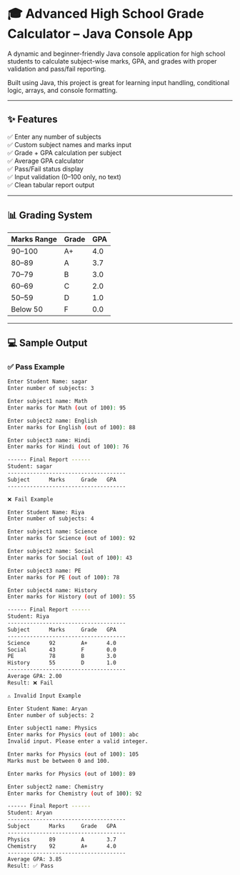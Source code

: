 # 🎓 Advanced High School Grade Calculator – Java Console App

A dynamic and beginner-friendly Java console application for high school students to calculate subject-wise marks, GPA, and grades with proper validation and pass/fail reporting.

Built using Java, this project is great for learning input handling, conditional logic, arrays, and console formatting.

---

## ✨ Features

✅ Enter any number of subjects  
✅ Custom subject names and marks input  
✅ Grade + GPA calculation per subject  
✅ Average GPA calculator  
✅ Pass/Fail status display  
✅ Input validation (0–100 only, no text)  
✅ Clean tabular report output

---

## 📊 Grading System

| Marks Range | Grade | GPA  |
|-------------|--------|------|
| 90–100      | A+     | 4.0  |
| 80–89       | A      | 3.7  |
| 70–79       | B      | 3.0  |
| 60–69       | C      | 2.0  |
| 50–59       | D      | 1.0  |
| Below 50    | F      | 0.0  |

---

## 💻 Sample Output

### ✅ Pass Example
```bash
Enter Student Name: sagar
Enter number of subjects: 3

Enter subject1 name: Math
Enter marks for Math (out of 100): 95

Enter subject2 name: English
Enter marks for English (out of 100): 88

Enter subject3 name: Hindi
Enter marks for Hindi (out of 100): 76

------ Final Report ------
Student: sagar
-------------------------------------
Subject      Marks     Grade   GPA
-------------------------------------

❌ Fail Example

Enter Student Name: Riya
Enter number of subjects: 4

Enter subject1 name: Science
Enter marks for Science (out of 100): 92

Enter subject2 name: Social
Enter marks for Social (out of 100): 43

Enter subject3 name: PE
Enter marks for PE (out of 100): 78

Enter subject4 name: History
Enter marks for History (out of 100): 55

------ Final Report ------
Student: Riya
-------------------------------------
Subject      Marks     Grade   GPA
-------------------------------------
Science      92        A+      4.0
Social       43        F       0.0
PE           78        B       3.0
History      55        D       1.0
-------------------------------------
Average GPA: 2.00
Result: ❌ Fail

⚠️ Invalid Input Example

Enter Student Name: Aryan
Enter number of subjects: 2

Enter subject1 name: Physics
Enter marks for Physics (out of 100): abc
Invalid input. Please enter a valid integer.

Enter marks for Physics (out of 100): 105
Marks must be between 0 and 100.

Enter marks for Physics (out of 100): 89

Enter subject2 name: Chemistry
Enter marks for Chemistry (out of 100): 92

------ Final Report ------
Student: Aryan
-------------------------------------
Subject      Marks     Grade   GPA
-------------------------------------
Physics      89        A       3.7
Chemistry    92        A+      4.0
-------------------------------------
Average GPA: 3.85
Result: ✅ Pass

